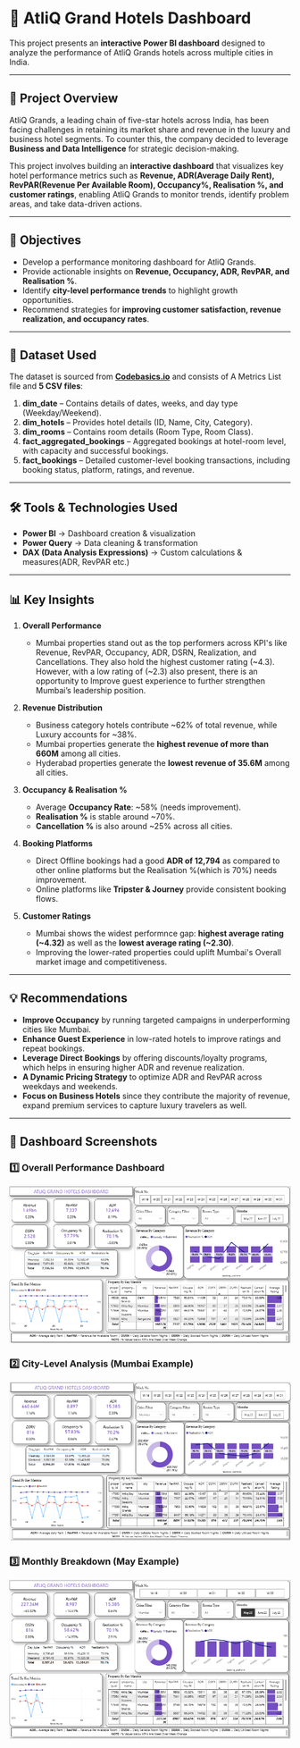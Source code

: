 # 🏨 AtliQ Grand Hotels Dashboard  

This project presents an **interactive Power BI dashboard** designed to analyze the performance of AtliQ Grands hotels across multiple cities in India.

---

## 📌 Project Overview  
AtliQ Grands, a leading chain of five-star hotels across India, has been facing challenges in retaining its market share and revenue in the luxury and business hotel segments. To counter this, the company decided to leverage **Business and Data Intelligence** for strategic decision-making.  

This project involves building an **interactive dashboard** that visualizes key hotel performance metrics such as **Revenue, ADR(Average Daily Rent), RevPAR(Revenue Per Available Room), Occupancy%, Realisation %, and customer ratings**, enabling AtliQ Grands to monitor trends, identify problem areas, and take data-driven actions.  

---

## 🎯 Objectives  
- Develop a performance monitoring dashboard for AtliQ Grands.  
- Provide actionable insights on **Revenue, Occupancy, ADR, RevPAR, and Realisation %**.  
- Identify **city-level performance trends** to highlight growth opportunities.  
- Recommend strategies for **improving customer satisfaction, revenue realization, and occupancy rates**.  

---

## 📂 Dataset Used  
The dataset is sourced from **[Codebasics.io](https://codebasics.io/)** and consists of A Metrics List file and **5 CSV files**:  

1. **dim_date** – Contains details of dates, weeks, and day type (Weekday/Weekend).  
2. **dim_hotels** – Provides hotel details (ID, Name, City, Category).  
3. **dim_rooms** – Contains room details (Room Type, Room Class).  
4. **fact_aggregated_bookings** – Aggregated bookings at hotel-room level, with capacity and successful bookings.  
5. **fact_bookings** – Detailed customer-level booking transactions, including booking status, platform, ratings, and revenue.  

---

## 🛠 Tools & Technologies Used  
- **Power BI** → Dashboard creation & visualization  
- **Power Query** → Data cleaning & transformation  
- **DAX (Data Analysis Expressions)** → Custom calculations & measures(ADR, RevPAR etc.)

---

## 📊 Key Insights  
1. **Overall Performance**  
   - Mumbai properties stand out as the top performers across KPI's like Revenue, RevPAR, Occupancy, ADR, DSRN, Realization, and Cancellations. They also hold the highest customer rating (~4.3). However, with a low rating of (~2.3) also present, there is an opportunity to Improve guest experience to further strengthen Mumbai’s leadership position.
     
2. **Revenue Distribution**  
   - Business category hotels contribute ~62% of total revenue, while Luxury accounts for ~38%.  
   - Mumbai properties generate the **highest revenue of more than 660M** among all cities.
   - Hyderabad properties generate the **lowest revenue of 35.6M** among all cities.

3. **Occupancy & Realisation %**  
   - Average **Occupancy Rate**: ~58% (needs improvement).  
   - **Realisation %** is stable around ~70%.
   - **Cancellation %** is also around ~25% across all cities.

4. **Booking Platforms**  
   - Direct Offline bookings had a good **ADR of 12,794** as compared to other online platforms but the Realisation %(which is 70%) needs improvement. 
   - Online platforms like **Tripster & Journey** provide consistent booking flows.  

5. **Customer Ratings**  
   - Mumbai shows the widest performnce gap: **highest average rating (~4.32)** as well as the **lowest average rating (~2.30)**.
   - Improving the lower-rated properties could uplift Mumbai's Overall market image and competitiveness.

---

## 💡 Recommendations  
- **Improve Occupancy** by running targeted campaigns in underperforming cities like Mumbai.  
- **Enhance Guest Experience** in low-rated hotels to improve ratings and repeat bookings.  
- **Leverage Direct Bookings** by offering discounts/loyalty programs, which helps in ensuring higher ADR and revenue realization.  
- **A Dynamic Pricing Strategy** to optimize ADR and RevPAR across weekdays and weekends.  
- **Focus on Business Hotels** since they contribute the majority of revenue, expand premium services to capture luxury travelers as well.  

---

## 📸 Dashboard Screenshots  

### 1️⃣ Overall Performance Dashboard  
![Dashboard 1](Dashboard%20Ss%201.png)  

### 2️⃣ City-Level Analysis (Mumbai Example)  
![Dashboard 2](Dashboard%20Ss%202.png)  

### 3️⃣ Monthly Breakdown (May Example)  
![Dashboard 3](Dashboard%20Ss%203.png)  
